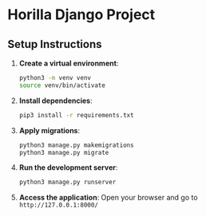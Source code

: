 # Horilla Django Project

## Setup Instructions

1. **Create a virtual environment**:
    ```bash
    python3 -m venv venv
    source venv/bin/activate
    ```

2. **Install dependencies**:
    ```bash
    pip3 install -r requirements.txt
    ```

3. **Apply migrations**:
    ```bash
    python3 manage.py makemigrations
    python3 manage.py migrate
    ```

4. **Run the development server**:
    ```bash
    python3 manage.py runserver
    ```

5. **Access the application**:
    Open your browser and go to `http://127.0.0.1:8000/`
